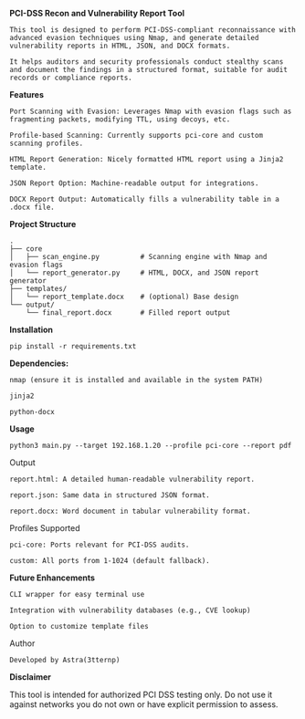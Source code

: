 **PCI-DSS Recon and Vulnerability Report Tool**
```
This tool is designed to perform PCI-DSS-compliant reconnaissance with advanced evasion techniques using Nmap, and generate detailed vulnerability reports in HTML, JSON, and DOCX formats.

It helps auditors and security professionals conduct stealthy scans and document the findings in a structured format, suitable for audit records or compliance reports.
```
**Features**
```
Port Scanning with Evasion: Leverages Nmap with evasion flags such as fragmenting packets, modifying TTL, using decoys, etc.

Profile-based Scanning: Currently supports pci-core and custom scanning profiles.

HTML Report Generation: Nicely formatted HTML report using a Jinja2 template.

JSON Report Option: Machine-readable output for integrations.

DOCX Report Output: Automatically fills a vulnerability table in a .docx file.
```
**Project Structure**
```
.
├── core
│   ├── scan_engine.py          # Scanning engine with Nmap and evasion flags
│   └── report_generator.py     # HTML, DOCX, and JSON report generator
├── templates/
│   └── report_template.docx    # (optional) Base design
└── output/
    └── final_report.docx       # Filled report output
```
**Installation**
```
pip install -r requirements.txt
```
**Dependencies:**
```
nmap (ensure it is installed and available in the system PATH)

jinja2

python-docx
```
**Usage**
```
python3 main.py --target 192.168.1.20 --profile pci-core --report pdf
```

Output

```
report.html: A detailed human-readable vulnerability report.

report.json: Same data in structured JSON format.

report.docx: Word document in tabular vulnerability format.
```
Profiles Supported
```
pci-core: Ports relevant for PCI-DSS audits.

custom: All ports from 1-1024 (default fallback).
```
**Future Enhancements**
```
CLI wrapper for easy terminal use

Integration with vulnerability databases (e.g., CVE lookup)

Option to customize template files
```
Author
```
Developed by Astra(3tternp)
```

**Disclaimer**

This tool is intended for authorized PCI DSS testing only. Do not use it against networks you do not own or have explicit permission to assess.
